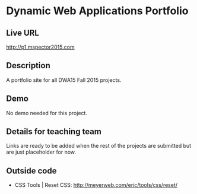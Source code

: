 # Dynamic Web Applications Portfolio

## Live URL
<http://p1.mspector2015.com>

## Description
A portfolio site for all DWA15 Fall 2015 projects.

## Demo
No demo needed for this project.

## Details for teaching team
Links are ready to be added when the rest of the projects are submitted but are just placeholder for now.

## Outside code
* CSS Tools | Reset CSS: http://meyerweb.com/eric/tools/css/reset/
